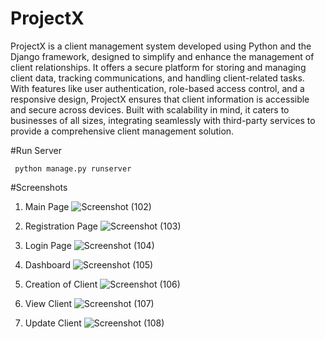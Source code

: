 # ProjectX
 ProjectX is a client management system developed using Python and the Django framework, designed to simplify and enhance the management of client relationships. It offers a secure platform for storing and managing client data, tracking communications, and handling client-related tasks. With features like user authentication, role-based access control, and a responsive design, ProjectX ensures that client information is accessible and secure across devices. Built with scalability in mind, it caters to businesses of all sizes, integrating seamlessly with third-party services to provide a comprehensive client management solution.

#Run Server

``` python manage.py runserver```

#Screenshots

1) Main Page
 ![Screenshot (102)](https://github.com/user-attachments/assets/f4e35478-404f-4bc9-9679-efba1e725ae3)

2) Registration Page
![Screenshot (103)](https://github.com/user-attachments/assets/1a52fdb0-777f-4a4c-a4bb-1b4c6046f838)

3) Login Page
   ![Screenshot (104)](https://github.com/user-attachments/assets/dd8137db-58c7-4909-a386-a5defe3765e8)

4) Dashboard
   ![Screenshot (105)](https://github.com/user-attachments/assets/7c97d808-9383-46a7-a197-4facfc86e441)

5) Creation of Client
   ![Screenshot (106)](https://github.com/user-attachments/assets/cb137af5-81aa-43ab-a21c-4e0870ea3c48)

6) View Client
   ![Screenshot (107)](https://github.com/user-attachments/assets/d9d092cf-c1f5-48ab-bdb1-36232b63477a)

7) Update Client
   ![Screenshot (108)](https://github.com/user-attachments/assets/8c747e4d-d32e-4ea7-96f8-3dc4bc1367e4)





